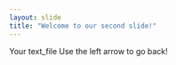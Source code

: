 ```yaml
---
layout: slide
title: "Welcome to our second slide!"
---
```

Your text_file
Use the left arrow to go back!
